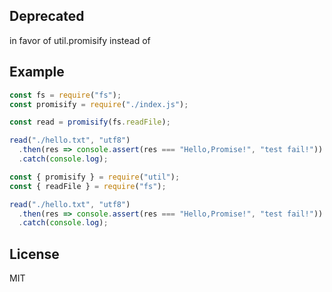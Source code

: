 ## Deprecated
in favor of util.promisify instead of

## Example

```js
const fs = require("fs");
const promisify = require("./index.js");

const read = promisify(fs.readFile);

read("./hello.txt", "utf8")
  .then(res => console.assert(res === "Hello,Promise!", "test fail!"))
  .catch(console.log);
```

```js
const { promisify } = require("util");
const { readFile } = require("fs");

read("./hello.txt", "utf8")
  .then(res => console.assert(res === "Hello,Promise!", "test fail!"))
  .catch(console.log);
```
## License
MIT